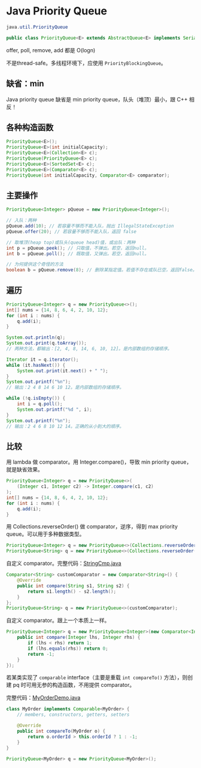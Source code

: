# Java Priority Queue

```java
java.util.PriorityQueue

public class PriorityQueue<E> extends AbstractQueue<E> implements Serializable
```

offer, poll, remove, add 都是 O(logn)

不是thread-safe。多线程环境下，应使用 `PriorityBlockingQueue`。

## 缺省：min

Java priority queue 缺省是 min priority queue，队头（堆顶）最小，跟 C++ 相反！

## 各种构造函数

```java
PriorityQueue<E>();
PriorityQueue<E>(int initialCapacity);
PriorityQueue<E>(Collection<E> c);
PriorityQueue(PriorityQueue<E> c);
PriorityQueue<E>(SortedSet<E> c);
PriorityQueue<E>(Comparator<E> c);
PriorityQueue(int initialCapacity, Comparator<E> comparator);
```

## 主要操作

```java
PriorityQueue<Integer> pQueue = new PriorityQueue<Integer>();

// 入队：两种
pQueue.add(10); // 若容量不够而不能入队，抛出 IllegalStateException
pQueue.offer(20); // 若容量不够而不能入队，返回 false

// 取堆顶(heap top)或队头(queue head)值，或出队：两种
int p = pQueue.peek(); // 只取值，不弹出。若空，返回null。
int b = pQueue.poll(); // 既取值，又弹出。若空，返回null。

// 为何提供这个奇怪的方法
boolean b = pQueue.remove(8); // 删除某指定值。若值不存在或队已空，返回false。
```

## 遍历

```java
PriorityQueue<Integer> q = new PriorityQueue<>();
int[] nums = {14, 8, 6, 4, 2, 10, 12};
for (int i : nums) {
    q.add(i);
}

System.out.println(q);
System.out.print(q.toArray());
// 两种方法，都输出：[2, 4, 8, 14, 6, 10, 12]。是内部数组的存储顺序。

Iterator it = q.iterator();
while (it.hasNext()) {
    System.out.print(it.next() + " ");
}
System.out.printf("%n");
// 输出：2 4 8 14 6 10 12。是内部数组的存储顺序。

while (!q.isEmpty()) {
    int i = q.poll();
    System.out.printf("%d ", i);
}
System.out.printf("%n");
// 输出：2 4 6 8 10 12 14。正确的从小到大的顺序。
```

## 比较
用 lambda 做 comparator。用 Integer.compare()，导致 min priority queue，就是缺省效果。
```java
PriorityQueue<Integer> q = new PriorityQueue<>(
    (Integer c1, Integer c2) -> Integer.compare(c1, c2)
);
int[] nums = {14, 8, 6, 4, 2, 10, 12};
for (int i : nums) {
    q.add(i);
}
```

用 Collections.reverseOrder() 做 comparator，逆序，得到 max priority queue。可以用于多种数据类型。

```java
PriorityQueue<Integer> q = new PriorityQueue<>(Collections.reverseOrder());
PriorityQueue<String> q = new PriorityQueue<>(Collections.reverseOrder());
```

自定义 comparator。完整代码：[StringCmp.java](code/StringCmp.java)

```java
Comparator<String> customComparator = new Comparator<String>() {
    @Override
    public int compare(String s1, String s2) {
        return s1.length() - s2.length();
    }
};
PriorityQueue<String> q = new PriorityQueue<>(customComparator);
```


自定义 comparator。跟上一个本质上一样。

```java
PriorityQueue<Integer> q = new PriorityQueue<Integer>(new Comparator<Integer>() {
    public int compare(Integer lhs, Integer rhs) {
        if (lhs < rhs) return 1;
        if (lhs.equals(rhs)) return 0;
        return -1;
    }
});
```

若某类实现了 `comparable` interface（主要是重载 `int compareTo()` 方法），则创建 pq 时可用无参的构造函数，不用提供 comparator。

完整代码：[MyOrderDemo.java](code/MyOrderDemo.java)

```java
class MyOrder implements Comparable<MyOrder> {
    // members, constructors, getters, setters

    @Override
    public int compareTo(MyOrder o) {
        return o.orderId > this.orderId ? 1 : -1;
    }
}

PriorityQueue<MyOrder> q = new PriorityQueue<MyOrder>();
```


